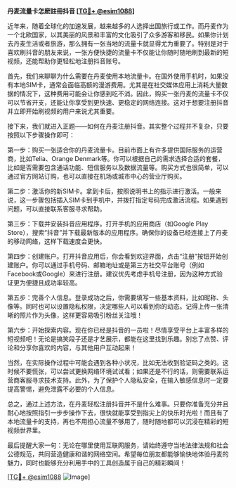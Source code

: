**丹麦流量卡怎麽註冊抖音 [[TG💪+ @esim1088](https://t.me/s/esim1088)]**

近年来，随着全球化的加速发展，越来越多的人选择出国旅行或工作。而丹麦作为一个北欧国家，以其美丽的风景和丰富的文化吸引了众多游客和移民。如果你计划去丹麦生活或者旅游，那么拥有一张当地的流量卡就显得尤为重要了。特别是对于喜欢刷抖音的朋友来说，一张方便快捷的流量卡不仅能让你随时随地刷到最新的短视频，还能帮助你更轻松地注册抖音账号。

首先，我们来聊聊为什么需要在丹麦使用本地流量卡。在国外使用手机时，如果没有本地SIM卡，通常会面临高额的漫游费用。尤其是在社交媒体应用上消耗大量数据的情况下，这种费用可能会让你感到吃不消。因此，购买一张丹麦的流量卡不仅可以节省开支，还能让你享受到更快速、更稳定的网络连接。这对于想要注册抖音并立即开始刷视频的用户来说尤其重要。

接下来，我们就进入正题——如何在丹麦注册抖音。其实整个过程并不复杂，只要按照以下步骤操作即可：

第一步：购买一张适合你的丹麦流量卡。目前市面上有许多提供国际服务的运营商，比如Telia、Orange Denmark等。你可以根据自己的需求选择合适的套餐，比如是否需要包含通话功能、短信服务以及数据流量等。购买方式也很简单，可以通过官方网站订购，也可以直接在机场或城市中心的营业厅购买。

第二步：激活你的新SIM卡。拿到卡后，按照说明书上的指示进行激活。一般来说，这一步骤包括插入SIM卡到手机中，并拨打指定号码完成激活流程。如果遇到问题，可以直接联系客服寻求帮助。

第三步：下载并安装抖音应用程序。打开手机的应用商店（如Google Play Store），搜索“抖音”并下载最新版本的应用程序。确保你的设备已经连接上了丹麦的移动网络，这样下载速度会更快。

第四步：创建账户。打开抖音应用后，你会看到欢迎界面，点击“注册”按钮开始创建账户。你可以通过手机号码、邮箱地址或是第三方社交平台账号（例如Facebook或Google）来进行注册。建议优先考虑手机号注册，因为这种方式验证更为便捷且成功率较高。

第五步：完善个人信息。登录成功之后，你需要填写一些基本资料，比如昵称、头像等。同时也可以设置隐私权限，决定哪些人可以看到你的动态。记得上传一张清晰的照片作为头像，这样更容易吸引粉丝关注哦！

第六步：开始探索内容。现在你已经是抖音的一员啦！尽情享受平台上丰富多样的短视频吧！无论是搞笑段子还是才艺展示，都能在这里找到乐趣。别忘了点赞、评论和分享你喜欢的内容，与其他用户互动起来！

当然，在实际操作过程中可能会遇到各种小状况，比如无法收到验证码之类的。这时候不要慌张，可以尝试更换网络环境试试看；如果还是不行的话，则需要联系运营商客服寻求技术支持。此外，为了保护个人隐私安全，在输入敏感信息时一定要提高警惕，避免泄露不必要的个人信息。

总之，通过上述方法，在丹麦轻松注册抖音并不是什么难事。只要你准备充分并且耐心地按照指引一步步操作下去，很快就能享受到指尖上的快乐时光啦！而且有了本地流量卡的支持，再也不用担心流量不够用了，随时随地都可以沉浸在精彩的短视频世界里。

最后提醒大家一句：无论在哪里使用互联网服务，请始终遵守当地法律法规和社会公德规范，共同营造健康和谐的网络空间。希望每位朋友都能够愉快地体验丹麦的魅力，同时也能够充分利用手中的工具创造属于自己的精彩瞬间！

[[TG💪+ @esim1088](https://t.me/s/esim1088) ![Image](https://i.postimg.cc/4NQfJmqS/Snipaste-2025-05-13-00-14-12.png)]